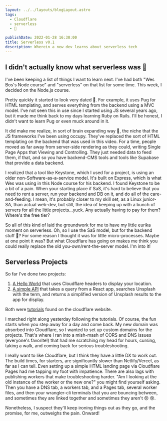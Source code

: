 ```yaml
---
layout: ../../layouts/blogLayout.astro
tags:
  - Cloudflare
  - serverless
  - 🤯

publishDate: 2022-01-28 16:30:00
title: Serverless v0.1
description: Wherein a new dev learns about serverless tech
---
```


## I didn't actually know what serverless was 🤔

I've been keeping a list of things I want to learn next. I've had both "Wes Bos's Node course" and "serverless" on that list for some time. This week, I decided on the Node.js course.

Pretty quickly it started to look very dated 👴. For example, it uses Pug for HTML templating, and serves everything from the backend using a MVC model. I've not seen this in use since I started using JS several years ago, but it made me think back to my days learning Ruby on Rails. I'll be honest, I didn't want to learn Pug or even muck around in it.

It did make me realize, in sort of brain expanding way 🤯, the niche that the JS frameworks I've been using occupy. They've replaced the sort of HTML templating on the backend that was used in this video. For a time, people moved as far away from server-side rendering as they could, writing Single Page Apps that Viewing and Controlling. They just needed data to feed them, if that, and so you have backend-CMS tools and tools like Supabase that provide a data backend.

I realized that a tool like Keystone, which I used for a project, is using an older non-Software-as-a-service model. It's built on Express, which is what Wes was using in this Node course for his backend. I found Keystone to be a bit of a pain. When your starting place if SaS, it's hard to believe that you need to rent a server, run your backend and DB on it, and do all of the care-and-feeding. I mean, it's probably closer to my skill set, as a Linux junior-SA, than actual web-dev, but still, the idea of keeping up with a bunch of servers for all the little projects...yuck. Any actually having to pay for them? Where's the free tier?

So all of this kind of laid the groundwork for me to have my little eurika moment on serverless. Oh, so I use the SaS model, but for the backend stuff 🤯? For some reason I thought it was for little micro-processes. Maybe at one point it was? But what Cloudflare has going on makes me think you could really replace the old you-own/rent-the-server model. I'm into it!

## Serverless Projects

So far I've done two projects:

1. [A Hello World](https://hello-world-worker.immanent.dev) that uses Cloudflare headers to display your location.
2. [A simple API](https://api-demo.immanent.dev) that takes a query from a React app, searches Unsplash with the term, and returns a simplified version of Unsplash results to the app for display.

Both were [tutorials](https://developers.cloudflare.com/workers/tutorials) found on the cloudflare website.

I marched right along yesterday following the tutorials. Of course, the fun starts when you step away for a day and come back. My new domain was absorbed into Cloudflare, so I wanted to set up custom domains for the projects. That's where I ran into a mish-mash of CORS and DNS issues (everyone's favorite!) that had me scratching my head for hours, cursing, taking a walk, and coming back for serious troubleshooting.

I really want to like Cloudflare, but I think they have a little DX to work out. The build times, for starters, are significantly slower than Netlify/Vercel, as far as I can tell. Even setting up a simple HTML landing page via Cloudflare Pages had me tapping my foot with impatience. There are also lags with publishing workers that make troubleshooting harder. "Am I looking at the old instance of the worker or the new one?" you might find yourself asking. Then you have a DNS tab, a workers tab, and a Pages tab, several worker files, and then your wrangler-cli terminals that you are bouncing between, and sometimes they are linked together and sometimes they aren't 😠 😢.

Nonetheless, I suspect they'll keep ironing things out as they go, and the promise, for me, outweighs the pain. Onward!
